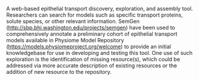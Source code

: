 A web-based epithelial transport discovery, exploration, and assembly tool. Researchers can search for models such as specific transport proteins, solute species, or other relevant information. SemGen (http://sbp.bhi.washington.edu/projects/semgen) have been used to comprehensively annotate a preliminary cohort of epithelial transport models available in Physiome Model Repository (https://models.physiomeproject.org/welcome) to provide an initial knowledgebase for use in developing and testing this tool. One use of such exploration is the identification of missing resource(s), which could be addressed via more accurate description of existing resources or the addition of new resource to the repository.
